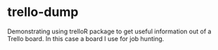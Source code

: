 # trello-dump
Demonstrating using trelloR package to get useful information out of a Trello board. In this case a board I use for job hunting.
